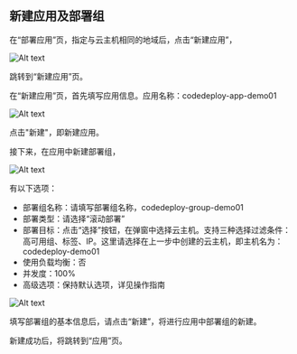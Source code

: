 ## 新建应用及部署组

在“部署应用”页，指定与云主机相同的地域后，点击“新建应用”，

![Alt text](https://github.com/jdcloudcom/cn/blob/codedeploy/image/CodeDeploy/starting5.png)


跳转到“新建应用”页。

在“新建应用”页，首先填写应用信息。应用名称：codedeploy-app-demo01

![Alt text](https://github.com/jdcloudcom/cn/blob/codedeploy/image/CodeDeploy/operation18.png)

点击"新建"，即新建应用。

接下来，在应用中新建部署组，

![Alt text](https://github.com/jdcloudcom/cn/blob/codedeploy/image/CodeDeploy/starting10.png)

有以下选项：

- 部署组名称：请填写部署组名称，codedeploy-group-demo01
- 部署类型：请选择“滚动部署”
- 部署目标：点击“选择”按钮，在弹窗中选择云主机。支持三种选择过滤条件：高可用组、标签、IP。这里请选择在上一步中创建的云主机，即主机名为：codedeploy-demo01
- 使用负载均衡：否
- 并发度：100%
- 高级选项：保持默认选项，详见操作指南

![Alt text](https://github.com/jdcloudcom/cn/blob/codedeploy/image/CodeDeploy/starting8.png)

填写部署组的基本信息后，请点击“新建”，将进行应用中部署组的新建。

新建成功后，将跳转到“应用”页。
